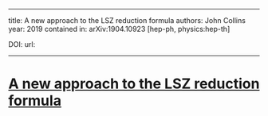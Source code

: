 
---
title: A new approach to the LSZ reduction formula
authors: John Collins
year: 2019
contained in: arXiv:1904.10923 [hep-ph, physics:hep-th]

DOI: 
url: 

---
# [A new approach to the LSZ reduction formula](zotero://select/items/@collinsNewApproachLSZ2019)
